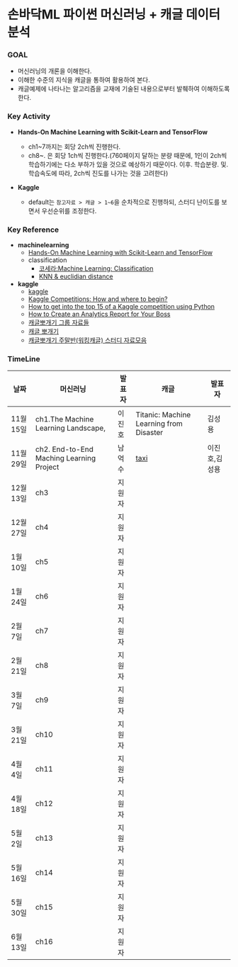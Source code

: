 # 손바닥ML 파이썬 머신러닝 + 캐글 데이터 분석				

### GOAL				

- 머신러닝의 개론을 이해한다.			
- 이해한 수준의 지식을 캐글을 통하여 활용하여 본다.
- 캐글예제에 나타나는 알고리즘을 교재에 기술된 내용으로부터 발췌하여 이해하도록 한다.

### Key Activity

- **Hands-On Machine Learning with Scikit-Learn and TensorFlow**
  - ch1~7까지는 회당 2ch씩 진행한다.
  - ch8~. 은 회당 1ch씩 진행한다.(760페이지 달하는 분량 때문에, 1인이 2ch씩 학습하기에는 다소 부하가 있을 것으로 예상하기 때문이다. 이후. 학습분량. 및. 학습속도에 따라, 2ch씩 진도를 나가는 것을 고려한다)

- **Kaggle**
  - default는 `참고자료 > 캐글 > 1~6`을 순차적으로 진행하되, 스터디 난이도를 보면서 우선순위를 조정한다.

### Key Reference

- **machinelearning**
  - [Hands-On Machine Learning with Scikit-Learn and TensorFlow](https://www.amazon.com/Hands-Machine-Learning-Scikit-Learn-TensorFlow/dp/1491962291/)
  - classification
    - [코세라:Machine Learning: Classification
](https://www.coursera.org/learn/ml-classification/home/info)
    - [KNN & euclidian distance](https://docs.google.com/spreadsheets/d/1HtFizISWVt3zaBFLp_YNGHV0NPXt0xZQDIaL9WIeAzI/edit#gid=0)
- **kaggle**
  - [kaggle](https://www.kaggle.com/)
  - [Kaggle Competitions: How and where to begin?](https://www.analyticsvidhya.com/blog/2015/06/start-journey-kaggle/)
  - [How to get into the top 15 of a Kaggle competition using Python]( https://www.dataquest.io/blog/kaggle-tutorial/)
  - [How to Create an Analytics Report for Your Boss](https://www.quora.com/What-Kaggle-competitions-should-a-beginner-start-with-1)
  - [캐글뽀개기 그룹 자료들](http://kagglebreak.github.io/)
  - [캐글 뽀개기]( kagglebreak.github.io)
  - [캐글뽀개기 주말반(워킹캐글) 스터디 자료모음](https://github.com/KaggleBreak/walkingkaggle)


### TimeLine


| 날짜      | 머신러닝                                     | 발표자  | 캐글                                      | 발표자  |
| ------- | ---------------------------------------- | ---- | --------------------------------------- | ---- |
| 11월 15일 | ch1.The Machine Learning Landscape,      | 이진호  | Titanic: Machine Learning from Disaster | 김성용  |
| 11월 29일 | ch2. End-to-End Maching Learning Project | 남억수  | [taxi](https://github.com/KaggleBreak/walkingkaggle/blob/master/taxi/Python/park/0906.%20Univariate%20Graph%20.ipynb)                                        | 이진호,김성용  |
| 12월 13일 | ch3                                      | 지원자  |                                         |      |
| 12월 27일 | ch4                                      | 지원자  |                                         |      |
| 1월 10일  | ch5                                      | 지원자  |                                         |      |
| 1월 24일  | ch6                                      | 지원자  |                                         |      |
| 2월 7일   | ch7                                      | 지원자  |                                         |      |
| 2월 21일  | ch8                                      | 지원자  |                                         |      |
| 3월 7일   | ch9                                      | 지원자  |                                         |      |
| 3월 21일  | ch10                                     | 지원자  |                                         |      |
| 4월 4일   | ch11                                     | 지원자  |                                         |      |
| 4월 18일  | ch12                                     | 지원자  |                                         |      |
| 5월 2일   | ch13                                     | 지원자  |                                         |      |
| 5월 16일  | ch14                                     | 지원자  |                                         |      |
| 5월 30일  | ch15                                     | 지원자  |                                         |      |
| 6월 13일  | ch16                                     | 지원자  |                                         |      |